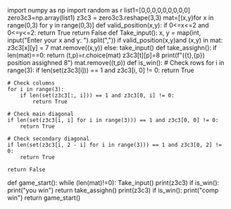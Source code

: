 import numpy as np
import random as r
list1=[0,0,0,0,0,0,0,0,0]
zero3c3=np.array(list1)
z3c3 = zero3c3.reshape(3,3)
mat=[(x,y)for x in range(0,3) for y in range(0,3)]
def valid_position(x,y):
    if 0<=x<=2 and 0<=y<=2:
        return True
    return False
def Take_input():
    x, y = map(int, input("Enter your x and y: ").split(","))
    if valid_position(x,y)and (x,y) in mat:
        z3c3[x][y] = 7
        mat.remove((x,y))
    else:
        take_input()
def take_assighn():
    if len(mat)==0:
        return
    (t,p)=r.choice(mat)
    z3c3[t][p]=8
    print(f"({t},{p}) position assighned 8")
    mat.remove((t,p))
def is_win():
    # Check rows
    for i in range(3):
        if len(set(z3c3[i])) == 1 and z3c3[i, 0] != 0:
            return True

    # Check columns
    for i in range(3):
        if len(set(z3c3[:, i])) == 1 and z3c3[0, i] != 0:
            return True

    # Check main diagonal
    if len(set(z3c3[i, i] for i in range(3))) == 1 and z3c3[0, 0] != 0:
        return True

    # Check secondary diagonal
    if len(set(z3c3[i, 2 - i] for i in range(3))) == 1 and z3c3[0, 2] != 0:
        return True

    return False

    
def game_start():
    while (len(mat)!=0):
        Take_input()
        print(z3c3)
        if is_win():
            print("you win")
            return
        take_assighn()
        print(z3c3)
        if is_win():
            print("comp win")
            return
game_start()
